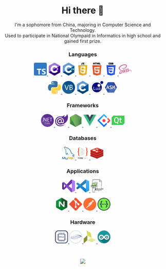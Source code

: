
<h1 align="center">Hi there 👋</h1>
<p align="center">
	I'm a sophomore from China, majoring in Computer Science and Technology.<br />Used
	to participate in National Olympaid in Informatics in high school and gained
	first prize.
</p>
<h3 align="center">Languages</h3>
<p align="center">
	<a href="https://www.typescriptlang.org" target="_blank">
		<img style="object-fit: contain" src="img/typescript.png"
			alt="Typescript" width="40" height="40" />
	</a>
	<a href="https://docs.microsoft.com/dotnet/csharp" target="_blank">
		<img style="object-fit: contain" style="object-fit: contain" src="img/csharp.png"
			alt="C#" width="40" height="40" />
	</a>
	<a href="https://www.cplusplus.com" target="_blank">
		<img style="object-fit: contain" src="img/c++.svg"
			alt="C++" width="40" height="40" />
	</a>
	<a href="https://developer.mozilla.org/en-US/docs/Web/JavaScript" target="_blank">
		<img style="object-fit: contain" src="img/javascript.png"
			alt="JavaScript" width="40" height="40" />
	</a>
	<a href="https://developer.mozilla.org/en-US/docs/Web/HTML" target="_blank">
		<img style="object-fit: contain" src="img/html.png"
			alt="HTML" width="40" height="40" />
	</a>
	<a href="https://developer.mozilla.org/en-US/docs/Web/CSS" target="_blank">
		<img style="object-fit: contain" src="img/css.png"
			alt="CSS" width="40" height="40" />
	</a>
	<a href="https://sass-lang.com" target="_blank">
		<img style="object-fit: contain" src="img/sass.png" alt="Sass"
			width="40" height="40" />
	</a>
</p>
<p align="center">
	<a href="https://www.python.org" target="_blank">
		<img style="object-fit: contain" src="img/python.png" alt="Python"
			width="40" height="40" />
	</a>
	<a href="https://docs.microsoft.com/dotnet/visual-basic" target="_blank">
		<img style="object-fit: contain" src="img/vb.net.png" alt="VB.Net"
			width="40" height="40" />
	</a>
	<a href="https://www.cprogramming.com" target="_blank">
		<img style="object-fit: contain" src="img/c.png" alt="C"
			width="40" height="40" />
	</a>
	<a href="http://www.lua.org" target="_blank">
		<img style="object-fit: contain" src="img/lua.png" alt="Lua"
			width="40" height="40" />
	</a>
	<a href="https://www.tutorialspoint.com/assembly_programming/assembly_introduction.htm" target="_blank">
		<img style="object-fit: contain" src="img/assembly.png" alt="Assembly"
			width="40" height="40" />
	</a>
</p>
<h3 align="center">Frameworks</h3>
<p align="center">
	<a href="https://dotnet.microsoft.com" target="_blank">
		<img style="object-fit: contain" src="img/.net-core.png"
			alt=".Net" width="40" height="40" />
	</a>
	<a href="https://dotnet.microsoft.com/apps/aspnet/web-apps/blazor" target="_blank">
		<img style="object-fit: contain" src="img/blazor.png"
			alt="Blazor" width="40" height="40" />
	</a>
	<a href="https://nodejs.org" target="_blank">
		<img style="object-fit: contain" src="img/nodejs.png"
			alt="Nodejs" width="40" height="40" />
	</a>
	<a href="https://vuejs.org" target="_blank">
		<img style="object-fit: contain" src="img/vuejs.png"
			alt="Vue.js" width="40" height="40" />
	</a>
	<a href="https://ant.design" target="_blank">
		<img style="object-fit: contain" src="img/ant-design.svg"
			alt="Ant Design" width="40" height="40" />
	</a><a href="https://www.qt.io" target="_blank">
		<img style="object-fit: contain" src="img/qt.png"
			alt="Qt" width="40" height="40" />
	</a>
</p>
<h3 align="center">Databases</h3>
<p align="center">
	<a href="https://www.mysql.com" target="_blank">
		<img style="object-fit: contain" src="img/mysql.png"
			alt="MySQL" width="40" height="40" />
	</a>
	<a href="https://typeorm.io" target="_blank">
		<img style="object-fit: contain" src="img/typeorm.png"
			alt="TypeORM" width="40" height="40" />
	</a>
	<a href="https://redis.io" target="_blank">
		<img style="object-fit: contain" src="img/redis.png"
			alt="Redis" width="40" height="40" />
	</a>
</p>
<h3 align="center">Applications</h3>
<p align="center">
	<a href="https://visualstudio.microsoft.com" target="_blank">
		<img style="object-fit: contain" src="img/visual-studio.png"
			alt="Visual Studio" width="40" height="40" />
	</a>
	<a href="https://code.visualstudio.com" target="_blank">
		<img style="object-fit: contain" src="img/visual-studio-code.png"
			alt="Visual Studio Code" width="40" height="40" />
	</a>
	<a href="https://notepad-plus-plus.org/downloads/" target="_blank">
		<img style="object-fit: contain" src="img/notepad++.png"
			alt="Nodepad++" width="40" height="40" />
	</a>
</p>
<p align="center">
	<a href="https://www.nginx.com" target="_blank">
		<img style="object-fit: contain" src="img/nginx.png" alt="Nginx" width="40" height="40" />
	</a>
	<a href="https://git-scm.com" target="_blank">
		<img style="object-fit: contain" src="img/git.png" alt="Git" width="40" height="40" />
	</a>
	<a href="https://postman.com" target="_blank">
		<img style="object-fit: contain" src="img/postman.png" alt="Postman" width="40"
			height="40" />
	</a>
	<a href="https://swagger.io" target="_blank">
		<img style="object-fit: contain" src="img/swagger.png" alt="Swagger" width="40" height="40" />
	</a>
</p>
<h3 align="center">Hardware</h3>
<p align="center">
	<a href="https://www.xilinx.com/products/silicon-devices/fpga.html" target="_blank">
		<img style="object-fit: contain" src="img/fpga.png"
			alt="FPGA" width="40" height="40" />
	</a>
	<a href="https://www.chipverify.com/systemverilog/systemverilog-tutorial" target="_blank">
		<img style="object-fit: contain" src="img/system-verilog.png"
			alt="System Verilog" width="40" height="40" />
	</a>
	<a href="https://www.xilinx.com/products/design-tools/vivado.html" target="_blank">
		<img style="object-fit: contain" src="img/vivado.png"
			alt="Vivado" width="40" height="40" />
	</a>
	<a href="https://www.arduino.cc" target="_blank">
		<img style="object-fit: contain" src="img/arduino.png"
			alt="Arduino" width="40" height="40" />
	</a>
</p>
<br>
<p align="center">
	<img
		src="https://github-readme-stats.vercel.app/api?username=truemogician&show_icons=true&theme=radical&count_private=true">
</p>
